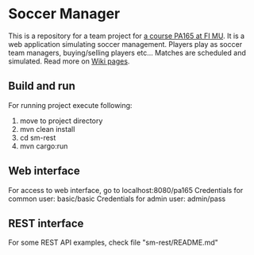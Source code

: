 # Soccer Manager

This is a repository for a team project for [a course PA165 at FI MU](https://is.muni.cz/predmet/fi/podzim2018/PA165). 
It is a web application simulating soccer management. Players play as soccer team managers, buying/selling players etc... Matches are scheduled and simulated.
Read more on [Wiki pages](https://github.com/Gobanit/SoccerManager/wiki).


## Build and run
For running project execute following:
1. move to project directory
2. mvn clean install
3. cd sm-rest
4. mvn cargo:run

## Web interface
For access to web interface, go to localhost:8080/pa165
Credentials for common user: basic/basic
Credentials for admin user: admin/pass 

## REST interface
For some REST API examples, check file "sm-rest/README.md"
